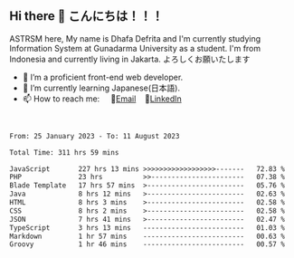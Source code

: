 ## Hi there 👋 こんにちは！！！
ASTRSM here, My name is Dhafa Defrita and I'm currently studying Information System at Gunadarma University as a student. I'm from Indonesia and currently living in Jakarta. よろしくお願いたします

- 🔭 I’m a proficient front-end web developer.
- 🌱 I’m currently learning Japanese(日本語).
- 📫 How to reach me: &nbsp;&nbsp;&nbsp;&nbsp;📧[Email](dhafadefrita@gmail.com)&nbsp;&nbsp;&nbsp;&nbsp;💼[LinkedIn](https://www.linkedin.com/in/dhafa-defrita-rama-yudistira-9357a9229/)
<br>
<!-- <p align="left">
<a href="https://github.com/ASTRSM">
  <img height="180em" src="https://github-readme-stats-eight-theta.vercel.app/api?username=ASTRSM&show_icons=true&theme=dracula&include_all_commits=true&count_private=true"/>
  <img height="180em" src="https://github-readme-stats-eight-theta.vercel.app/api/top-langs/?username=ASTRSM&layout=compact&langs_count=8&theme=dracula"/>
</a>
</p> -->

<!--START_SECTION:waka-->

```txt
From: 25 January 2023 - To: 11 August 2023

Total Time: 311 hrs 59 mins

JavaScript       227 hrs 13 mins >>>>>>>>>>>>>>>>>>-------   72.83 %
PHP              23 hrs          >>-----------------------   07.38 %
Blade Template   17 hrs 57 mins  >------------------------   05.76 %
Java             8 hrs 12 mins   >------------------------   02.63 %
HTML             8 hrs 3 mins    >------------------------   02.58 %
CSS              8 hrs 2 mins    >------------------------   02.58 %
JSON             7 hrs 41 mins   >------------------------   02.47 %
TypeScript       3 hrs 13 mins   -------------------------   01.03 %
Markdown         1 hr 57 mins    -------------------------   00.63 %
Groovy           1 hr 46 mins    -------------------------   00.57 %
```

<!--END_SECTION:waka-->
